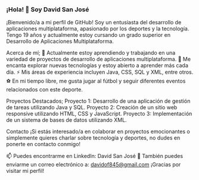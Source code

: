 ### ¡Hola! 👋 Soy David San José

¡Bienvenido/a a mi perfil de GitHub! Soy un entusiasta del desarrollo de aplicaciones multiplataforma, apasionado por los deportes y la tecnología. Tengo 19 años y actualmente estoy cursando un grado superior en Desarrollo de Aplicaciones Multiplataforma.

Acerca de mí;
🔭 Actualmente estoy aprendiendo y trabajando en una variedad de proyectos de desarrollo de aplicaciones multiplataforma.
🌱 Me encanta explorar nuevas tecnologías y estoy abierto a aprender más cada día.
⚡ Mis áreas de experiencia incluyen Java, CSS, SQL y XML, entre otros.
⚽ En mi tiempo libre, me gusta jugar al fútbol y seguir diferentes eventos relacionados con este deporte.

Proyectos Destacados;
Proyecto 1: Desarrollo de una aplicación de gestión de tareas utilizando Java y SQL.
Proyecto 2: Creación de un sitio web responsive utilizando HTML, CSS y JavaScript.
Proyecto 3: Implementación de un sistema de bases de datos utilizando XML.

Contacto
¡Si estás interesado/a en colaborar en proyectos emocionantes o simplemente quieres charlar sobre tecnología y deportes, no dudes en ponerte en contacto conmigo!

📫 Puedes encontrarme en LinkedIn: David San José
📧 También puedes enviarme un correo electrónico a: davidof845@gmail.com
¡Gracias por visitar mi perfil!
